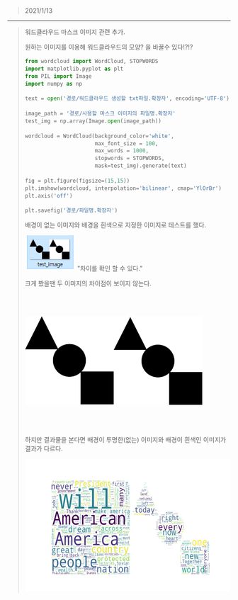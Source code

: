 ### 
> 2021/1/13
---
> 워드클라우드 마스크 이미지 관련 추가.
>
> 원하는 이미지를 이용해 워드클라우드의 모양? 을 바꿀수 있다!?!?
>
> ```Python
> from wordcloud import WordCloud, STOPWORDS
> import matplotlib.pyplot as plt
> from PIL import Image
> import numpy as np
>
> text = open('경로/워드클라우드 생성할 txt파일.확장자', encoding='UTF-8').read()
>
> image_path = '경로/사용할 마스크 이미지의 파일명.확장자'
> test_img = np.array(Image.open(image_path))
> 
> wordcloud = WordCloud(background_color='white',
>                       max_font_size = 100,
>                       max_words = 1000,
>                       stopwords = STOPWORDS,
>                       mask=test_img).generate(text)
> 
> fig = plt.figure(figsize=(15,15))
> plt.imshow(wordcloud, interpolation='bilinear', cmap='YlOrBr')
> plt.axis('off')
> 
> plt.savefig('경로/파일명.확장자')
> ```
>
> 배경이 없는 이미지와 배경을 흰색으로 지정한 이미지로 테스트를 했다.
> 
> ![image_bg](./image/step2_2/image_bg.png) "차이를 확인 할 수 있다."
>
> 크게 봤을땐 두 이미지의 차이점이 보이지 않는다.
>  
> <br>
> <br>
> <br>
> <img src="./image/step2_2/test_image.png" width="400" height="200">
> <br>
> <br>
> <br>
> <br>
>
> 하지만 결과물을 본다면 배경이 투명한(없는) 이미지와 배경이 흰색인 이미지가 결과가 다르다.
>
> <img src="./image/step2_2/result.png" width="600" height="300">

